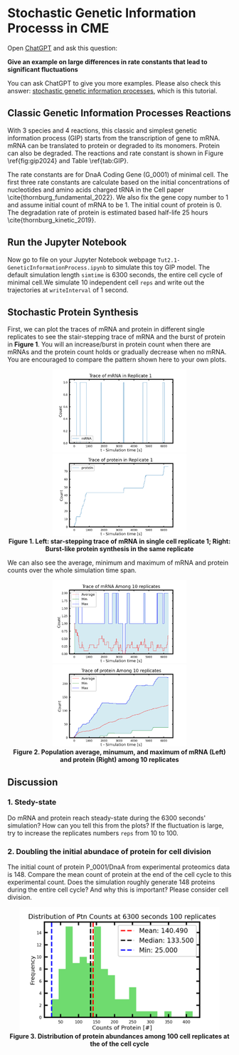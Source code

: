 # Stochastic Genetic Information Processs in CME

Open [ChatGPT](https://chatgpt.com/) and ask this question:

**Give an example on large differences in rate constants that lead to significant fluctuations**

You can ask ChatGPT to give you more examples. Please also check this answer: [stochastic genetic information processes](https://chatgpt.com/c/91d87e61-bae5-4b89-b078-d1d4cfa44274), which is this tutorial.

## Classic Genetic Information Processes Reactions

With 3 species and 4 reactions, this classic and simplest genetic information process (GIP) starts from the transcription of gene to mRNA. mRNA can be translated to protein or degraded to its monomers. Protein can also be degraded. The reactions and rate constant is shown in Figure \ref{fig:gip2024} and Table \ref{tab:GIP}.

The rate constants are for DnaA Coding Gene (G\_0001) of minimal cell. The first three rate constants are calculate based on the initial concentrations of nucleotides and amino acids charged tRNA in the Cell paper \cite{thornburg_fundamental_2022}. We also fix the gene copy number to 1 and assume initial count of mRNA to be 1. The initial count of protein is 0. The degradation rate of protein is estimated based half-life 25 hours \cite{thornburg_kinetic_2019}.

## Run the Jupyter Notebook

Now go to file on your Jupyter Notebook webpage `Tut2.1-GeneticInformationProcess.ipynb` to simulate this toy GIP model. The default simulation length `simtime` is 6300 seconds, the entire cell cycle of minimal cell.We simulate 10 independent cell `reps` and write out the trajectories at `writeInterval` of 1 second.

## Stochastic Protein Synthesis

First, we can plot the traces of mRNA and protein in different single replicates to see the stair-stepping trace of mRNA and the burst of protein in **Figure 1**. You will an increase/burst in protein count when there are mRNAs and the protein count holds or gradually decrease when no mRNA. You are encouraged to compare the pattern shown here to your own plots. 

<p align="center">
  <img src="../figs/plots_GIP/mRNA_replicate1.png" width="300" alt="ODE result"> <img src="../figs/plots_GIP/protein_replicate1.png" width="300" alt="CME replicate 1"> <br>
  <b>Figure 1. Left: star-stepping trace of mRNA in single cell replicate 1; Right: Burst-like protein synthesis in the same replicate</b>
</p>

We can also see the average, minimum and maximum of mRNA and protein counts over the whole simulation time span.

<p align="center">
  <img src="../figs/plots_GIP/minmaxavg_mRNA_10replicates.png" width="300" alt="ODE result"> <img src="../figs/plots_GIP/minmaxavg_protein_10replicates.png" width="300" alt="CME replicate 1"> <br>
  <b>Figure 2. Population average, minumum, and maximum of mRNA (Left) and protein (Right) among 10 replicates</b>
</p>


## Discussion

### 1. Stedy-state

Do mRNA and protein reach steady-state during the 6300 seconds' simulation? How can you tell this from the plots? If the fluctuation is large, try to increase the replicates numbers `reps` from 10 to 100.

### 2. Doubling the initial abundace of protein for cell division
The initial count of protein P\_0001/DnaA from experimental proteomics data is 148. Compare the mean count of protein at the end of the cell cycle to this experimental count. Does the simulation roughly generate 148 proteins during the entire cell cycle? And why this is important? Please consider cell division.

<p align="center">
  <img src="../figs/plots_GIP/Distribution_Ptns_at_6300_seconds_100replicates.png" width="450" alt="ODE result"> <br>
  <b>Figure 3. Distribution of protein abundances among 100 cell replicates at the of the cell cycle</b>
</p>
